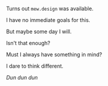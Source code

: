 Turns out `mew.design` was available. 

I have no immediate goals for this. 

But maybe some day I will.

Isn't that enough?

Must I always have something in mind?

I dare to think different.

*Dun dun dun*

